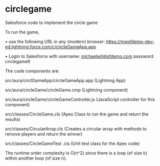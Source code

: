 # circlegame
Salesforce code to implement the circle game

To run the game, 

•	use the following URL in any (modern) browser:
https://mwsfdemo-dev-ed.lightning.force.com/c/circleGameApp.app

•	Login to Salesforce with 
username: michaelwit@sfdemo.com 
password: circlegame9

The code components are:

src/aura/circlGameApp/circleGameApp.app       (Lightning App)

src/aura/circleGame/circleGame.cmp          (Lightning component)

src/aura/circleGame/circleGameController.js (JavaScript controller for this component)

src/classes/CircleGame.cls       (Apex Class to run the game and return the results)

src/classes/CircularArray.cls    (Creates a circular array with methods to remove players and return the winner)

src/classes/CircleGameTest .cls  (Unit test class for the Apex code)

The runtime order complexity is O(n^2) since there is a loop (of size k) within another loop (of size n).
